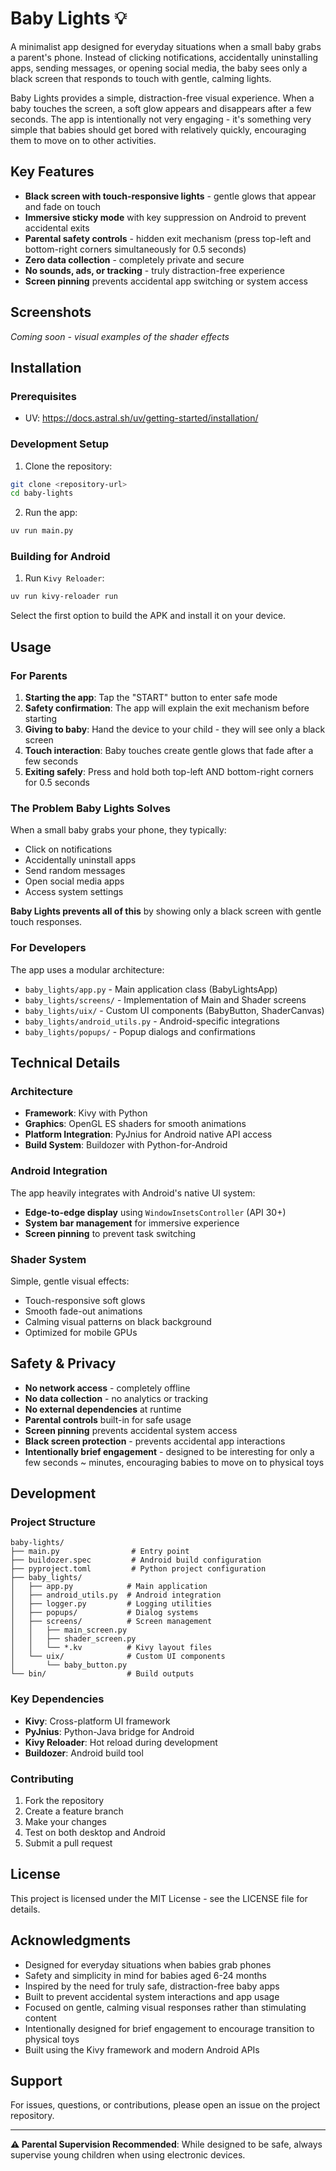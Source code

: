 # Baby Lights 💡

A minimalist app designed for everyday situations when a small baby grabs a parent's phone. Instead of clicking notifications, accidentally uninstalling apps, sending messages, or opening social media, the baby sees only a black screen that responds to touch with gentle, calming lights.

Baby Lights provides a simple, distraction-free visual experience. When a baby touches the screen, a soft glow appears and disappears after a few seconds. The app is intentionally not very engaging - it's something very simple that babies should get bored with relatively quickly, encouraging them to move on to other activities.

## Key Features

- **Black screen with touch-responsive lights** - gentle glows that appear and fade on touch
- **Immersive sticky mode** with key suppression on Android to prevent accidental exits
- **Parental safety controls** - hidden exit mechanism (press top-left and bottom-right corners simultaneously for 0.5 seconds)
- **Zero data collection** - completely private and secure
- **No sounds, ads, or tracking** - truly distraction-free experience
- **Screen pinning** prevents accidental app switching or system access

## Screenshots

*Coming soon - visual examples of the shader effects*

## Installation

### Prerequisites

- UV: https://docs.astral.sh/uv/getting-started/installation/

### Development Setup

1. Clone the repository:
```bash
git clone <repository-url>
cd baby-lights
```

2. Run the app:
```bash
uv run main.py
```

### Building for Android

1. Run `Kivy Reloader`:
```bash
uv run kivy-reloader run
```
Select the first option to build the APK and install it on your device.

## Usage

### For Parents

1. **Starting the app**: Tap the "START" button to enter safe mode
2. **Safety confirmation**: The app will explain the exit mechanism before starting
3. **Giving to baby**: Hand the device to your child - they will see only a black screen
4. **Touch interaction**: Baby touches create gentle glows that fade after a few seconds
5. **Exiting safely**: Press and hold both top-left AND bottom-right corners for 0.5 seconds

### The Problem Baby Lights Solves

When a small baby grabs your phone, they typically:
- Click on notifications
- Accidentally uninstall apps
- Send random messages
- Open social media apps
- Access system settings

**Baby Lights prevents all of this** by showing only a black screen with gentle touch responses.

### For Developers

The app uses a modular architecture:

- `baby_lights/app.py` - Main application class (BabyLightsApp)
- `baby_lights/screens/` - Implementation of Main and Shader screens
- `baby_lights/uix/` - Custom UI components (BabyButton, ShaderCanvas)
- `baby_lights/android_utils.py` - Android-specific integrations
- `baby_lights/popups/` - Popup dialogs and confirmations

## Technical Details

### Architecture

- **Framework**: Kivy with Python
- **Graphics**: OpenGL ES shaders for smooth animations
- **Platform Integration**: PyJnius for Android native API access
- **Build System**: Buildozer with Python-for-Android

### Android Integration

The app heavily integrates with Android's native UI system:

- **Edge-to-edge display** using `WindowInsetsController` (API 30+)
- **System bar management** for immersive experience
- **Screen pinning** to prevent task switching

### Shader System

Simple, gentle visual effects:
- Touch-responsive soft glows
- Smooth fade-out animations
- Calming visual patterns on black background
- Optimized for mobile GPUs

## Safety & Privacy

- **No network access** - completely offline
- **No data collection** - no analytics or tracking
- **No external dependencies** at runtime
- **Parental controls** built-in for safe usage
- **Screen pinning** prevents accidental system access
- **Black screen protection** - prevents accidental app interactions
- **Intentionally brief engagement** - designed to be interesting for only a few seconds ~ minutes, encouraging babies to move on to physical toys

## Development

### Project Structure

```
baby-lights/
├── main.py                # Entry point
├── buildozer.spec         # Android build configuration
├── pyproject.toml         # Python project configuration
├── baby_lights/
│   ├── app.py            # Main application
│   ├── android_utils.py  # Android integration
│   ├── logger.py         # Logging utilities
│   ├── popups/           # Dialog systems
│   ├── screens/          # Screen management
│   │   ├── main_screen.py
│   │   ├── shader_screen.py
│   │   └── *.kv          # Kivy layout files
│   └── uix/              # Custom UI components
│       └── baby_button.py
└── bin/                  # Build outputs
```

### Key Dependencies

- **Kivy**: Cross-platform UI framework
- **PyJnius**: Python-Java bridge for Android
- **Kivy Reloader**: Hot reload during development
- **Buildozer**: Android build tool

### Contributing

1. Fork the repository
2. Create a feature branch
3. Make your changes
4. Test on both desktop and Android
5. Submit a pull request

## License

This project is licensed under the MIT License - see the LICENSE file for details.

## Acknowledgments

- Designed for everyday situations when babies grab phones
- Safety and simplicity in mind for babies aged 6-24 months
- Inspired by the need for truly safe, distraction-free baby apps
- Built to prevent accidental system interactions and app usage
- Focused on gentle, calming visual responses rather than stimulating content
- Intentionally designed for brief engagement to encourage transition to physical toys
- Built using the Kivy framework and modern Android APIs

## Support

For issues, questions, or contributions, please open an issue on the project repository.

---

**⚠️ Parental Supervision Recommended**: While designed to be safe, always supervise young children when using electronic devices.
